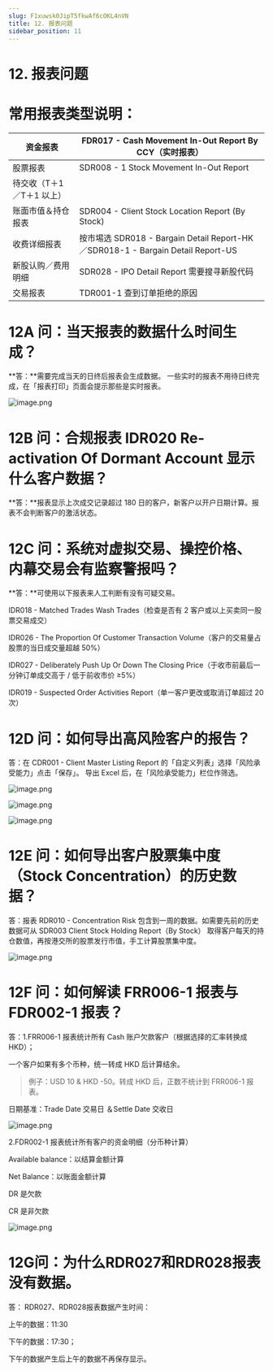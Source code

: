 ```yaml
---
slug: F1xuwsk0JipT5fkwAf6cOKL4nVN
title: 12. 报表问题
sidebar_position: 11
---
```



# 12. 报表问题


# 常用报表类型说明：


| 资金报表                      | FDR017 - Cash Movement In-Out Report By CCY（实时报表）                          |
| ------------------------- | -------------------------------------------------------------------------- |
| 股票报表                      | SDR008 - 1  Stock Movement In-Out Report                                   |
| 待交收（T＋1／T＋1 以上）
账面市值＆持仓报表 | SDR004 - Client Stock Location Report (By Stock)                           |
| 收费详细报表                    | 按市埸选 SDR018 - Bargain Detail Report-HK／SDR018-1 - Bargain Detail Report-US |
| 新股认购／费用明细                 | SDR028 - IPO Detail Report 需要搜寻新股代码                                        |
| 交易报表                      | TDR001-1 查到订单拒绝的原因                                                         |


# 12A 问：当天报表的数据什么时间生成？


**答：**需要完成当天的日终后报表会生成数据。
一些实时的报表不用待日终完成，在「报表打印」页面会提示那些是实时报表。


![image.png](/assets/af2b36f14362faa241cff414994ddff5.png)


# 12B 问：合规报表 IDR020 Re-activation Of Dormant Account 显示什么客户数据？


**答：**报表显示上次成交记录超过 180 日的客户，新客户以开户日期计算。报表不会判断客户的激活状态。


# 12C 问：系统对虚拟交易、操控价格、内幕交易会有监察警报吗？


**答：**可使用以下报表来人工判断有没有可疑交易。


IDR018 - Matched Trades Wash Trades（检查是否有 2 客户或以上买卖同一股票交易成交）


IDR026 - The Proportion Of Customer Transaction Volume（客户的交易量占股票的当日成交量超越 50%）


IDR027 - Deliberately Push Up Or Down The Closing Price（于收市前最后一分钟订单成交高于 / 低于前收市价 ≥5%）


IDR019 - Suspected Order Activities Report（单一客户更改或取消订单超过 20 次）


# 12D 问：如何导出高风险客户的报告？


答：在 CDR001 - Client Master Listing Report 的「自定义列表」选择「风险承受能力」点击「保存」。
导出 Excel 后，在「风险承受能力」栏位作筛选。


![image.png](/assets/f6b199eac1404773357c4adc1290b61e.png)


![image.png](/assets/e99258ce91ec10756f2c14250d1f4e8f.png)


![image.png](/assets/649580ba2fad3c0be818ec9f60cb9b70.png)


# 12E 问：如何导出客户股票集中度（Stock Concentration）的历史数据？


答：报表 RDR010 - Concentration Risk 包含到一周的数据。如需要先前的历史数据可从 SDR003 Client Stock Holding Report（By Stock） 取得客户每天的持仓数值，再按港交所的股票发行市值，手工计算股票集中度。


![image.png](/assets/2aaa2ad617a6ac197bf470a57d2281ed.png)


# 12F 问：如何解读 FRR006-1 报表与 FDR002-1 报表？


答：1.FRR006-1 报表统计所有 Cash 账户欠款客户（根据选择的汇率转换成 HKD）；


一个客户如果有多个币种，统一转成 HKD 后计算结余。

> 例子：USD 10 & HKD -50。转成 HKD 后，正数不统计到 FRR006-1 报表。

日期基准：Trade Date 交易日 ＆Settle Date 交收日


![image.png](/assets/5e81599771e09a923b7578e31274c4df.png)


2.FDR002-1 报表统计所有客户的资金明细（分币种计算）


Available balance：以结算金额计算


Net Balance：以账面金额计算


DR 是欠款


CR 是非欠款


![image.png](/assets/0c5b5d694980db60b841faefaaa4191c.png)


# 12G问：为什么RDR027和RDR028报表没有数据。


答： RDR027、RDR028报表数据产生时间：


上午的数据：11:30


下午的数据：17:30；


下午的数据产生后上午的数据不再保存显示。

